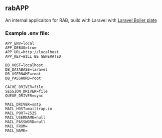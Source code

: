 ## rabAPP

An internal applicaiton for RAB, build with Laravel with [Laravel Boiler plate](https://packagist.org/packages/rappasoft/laravel-5-boilerplate)

### Example .env file:

    APP_ENV=local
    APP_DEBUG=true
    APP_URL=http://localhost
    APP_KEY=WILL BE GENERATED

    DB_HOST=localhost
    DB_DATABASE=laravel
    DB_USERNAME=root
    DB_PASSWORD=root

    CACHE_DRIVER=file
    SESSION_DRIVER=file
    QUEUE_DRIVER=sync

    MAIL_DRIVER=smtp
    MAIL_HOST=mailtrap.io
    MAIL_PORT=2525
    MAIL_USERNAME=null
    MAIL_PASSWORD=null
    MAIL_FROM=
    MAIL_NAME=
